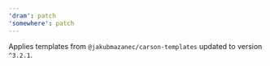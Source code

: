 ```yaml
---
'dram': patch
'somewhere': patch
---
```

Applies templates from `@jakubmazanec/carson-templates` updated to version `^3.2.1`.
